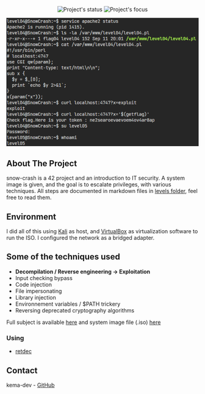 <!-- PROJECT LOGO -->
<p align=center>
  <img alt="Project's status" src="https://img.shields.io/badge/Status-Finished-brightgreen">
  <img alt="Project's focus" src="https://img.shields.io/badge/Focus-Hacking-blue">
</p>

<div align="center">
  <a>
   <img src="assets/pwn.png" alt="exploit demo">
  </a>
</div>

<!-- ABOUT THE PROJECT -->
## About The Project

snow-crash is a 42 project and an introduction to IT security. A system image is given, and the goal is to escalate privileges, with various techniques. All steps are documented in markdown files in [levels folder](/levels), feel free to read them.

## Environment

I did all of this using [Kali](https://www.kali.org/) as host, and [VirtualBox](https://www.virtualbox.org/) as virtualization software to run the ISO. I configured the network as a bridged adapter.

## Some of the techniques used

* **Decompilation / Reverse engineering -> Exploitation**
* Input checking bypass
* Code injection
* File impersonating
* Library injection
* Environnement variables / $PATH trickery
* Reversing deprecated cryptography algorithms

Full subject is available [here](docs/) and system image file (.iso) [here](https://github.com/kema-dev/snow-crash/releases/tag/iso)

### Using

* [retdec](https://github.com/avast/retdec)

<!-- CONTACT -->
## Contact

kema-dev - [GitHub](https://github.com/kema-dev)
